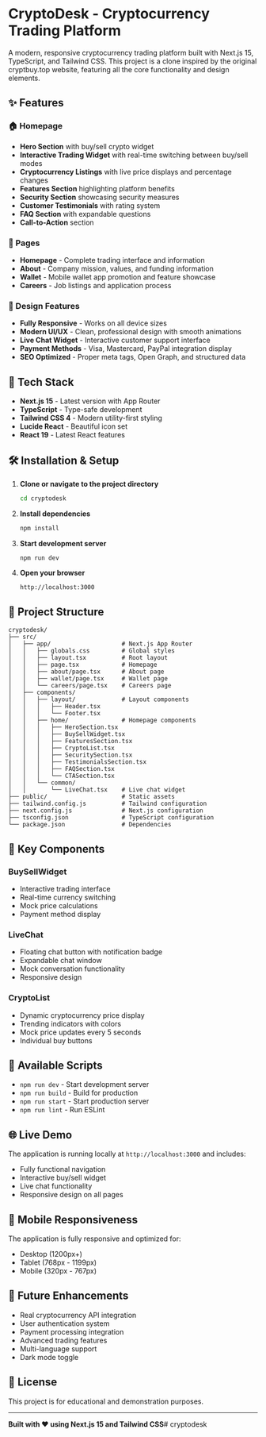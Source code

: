 # CryptoDesk - Cryptocurrency Trading Platform

A modern, responsive cryptocurrency trading platform built with Next.js 15, TypeScript, and Tailwind CSS. This project is a clone inspired by the original cryptbuy.top website, featuring all the core functionality and design elements.

## ✨ Features

### 🏠 Homepage
- **Hero Section** with buy/sell crypto widget
- **Interactive Trading Widget** with real-time switching between buy/sell modes
- **Cryptocurrency Listings** with live price displays and percentage changes
- **Features Section** highlighting platform benefits
- **Security Section** showcasing security measures
- **Customer Testimonials** with rating system
- **FAQ Section** with expandable questions
- **Call-to-Action** section

### 📱 Pages
- **Homepage** - Complete trading interface and information
- **About** - Company mission, values, and funding information
- **Wallet** - Mobile wallet app promotion and feature showcase
- **Careers** - Job listings and application process

### 🎨 Design Features
- **Fully Responsive** - Works on all device sizes
- **Modern UI/UX** - Clean, professional design with smooth animations
- **Live Chat Widget** - Interactive customer support interface
- **Payment Methods** - Visa, Mastercard, PayPal integration display
- **SEO Optimized** - Proper meta tags, Open Graph, and structured data

## 🚀 Tech Stack

- **Next.js 15** - Latest version with App Router
- **TypeScript** - Type-safe development
- **Tailwind CSS 4** - Modern utility-first styling
- **Lucide React** - Beautiful icon set
- **React 19** - Latest React features

## 🛠️ Installation & Setup

1. **Clone or navigate to the project directory**
   ```bash
   cd cryptodesk
   ```

2. **Install dependencies**
   ```bash
   npm install
   ```

3. **Start development server**
   ```bash
   npm run dev
   ```

4. **Open your browser**
   ```
   http://localhost:3000
   ```

## 📁 Project Structure

```
cryptodesk/
├── src/
│   ├── app/                    # Next.js App Router
│   │   ├── globals.css         # Global styles
│   │   ├── layout.tsx          # Root layout
│   │   ├── page.tsx            # Homepage
│   │   ├── about/page.tsx      # About page
│   │   ├── wallet/page.tsx     # Wallet page
│   │   └── careers/page.tsx    # Careers page
│   ├── components/
│   │   ├── layout/             # Layout components
│   │   │   ├── Header.tsx
│   │   │   └── Footer.tsx
│   │   ├── home/               # Homepage components
│   │   │   ├── HeroSection.tsx
│   │   │   ├── BuySellWidget.tsx
│   │   │   ├── FeaturesSection.tsx
│   │   │   ├── CryptoList.tsx
│   │   │   ├── SecuritySection.tsx
│   │   │   ├── TestimonialsSection.tsx
│   │   │   ├── FAQSection.tsx
│   │   │   └── CTASection.tsx
│   │   └── common/
│   │       └── LiveChat.tsx    # Live chat widget
├── public/                     # Static assets
├── tailwind.config.js          # Tailwind configuration
├── next.config.js              # Next.js configuration
├── tsconfig.json               # TypeScript configuration
└── package.json                # Dependencies
```

## 🎯 Key Components

### BuySellWidget
- Interactive trading interface
- Real-time currency switching
- Mock price calculations
- Payment method display

### LiveChat
- Floating chat button with notification badge
- Expandable chat window
- Mock conversation functionality
- Responsive design

### CryptoList
- Dynamic cryptocurrency price display
- Trending indicators with colors
- Mock price updates every 5 seconds
- Individual buy buttons

## 🚀 Available Scripts

- `npm run dev` - Start development server
- `npm run build` - Build for production
- `npm run start` - Start production server
- `npm run lint` - Run ESLint

## 🌐 Live Demo

The application is running locally at `http://localhost:3000` and includes:
- Fully functional navigation
- Interactive buy/sell widget
- Live chat functionality
- Responsive design on all pages

## 📱 Mobile Responsiveness

The application is fully responsive and optimized for:
- Desktop (1200px+)
- Tablet (768px - 1199px)
- Mobile (320px - 767px)

## 🔮 Future Enhancements

- Real cryptocurrency API integration
- User authentication system
- Payment processing integration
- Advanced trading features
- Multi-language support
- Dark mode toggle

## 📄 License

This project is for educational and demonstration purposes.

---

**Built with ❤️ using Next.js 15 and Tailwind CSS**# cryptodesk
